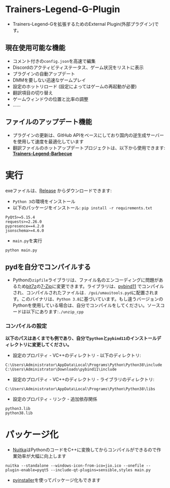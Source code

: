 # Trainers-Legend-G-Plugin
- Trainers-Legend-Gを拡張するためのExternal Plugin(外部プラグイン)です。

## 現在使用可能な機能

- コメント付きの`config.json`を高速で編集
- Discordのアクティビティステータス、ゲーム状況をリストに表示
- プラグインの自動アップデート
- DMMを要しない迅速なゲームプレイ
- 設定のホットリロード (設定によってはゲームの再起動が必要)
- 翻訳項目の切り替え
- ゲームウィンドウの位置と比率の調整
- ......


## ファイルのアップデート機能

- プラグインの更新は、GitHub APIをベースにしており国内の逆生成サーバーを使用して速度を最適化しています
- 翻訳ファイルのホットアップデートプロジェクトは、以下から使用できます: [**Trainers-Legend-Barbecue**](https://github.com/chinosk6/Trainers-Legend-Barbecue)



# 実行

exeファイルは、[Release](https://github.com/chinosk114514/Trainers-Legend-G-External-Plugin/releases) からダウンロードできます:

- `Python 3`の環境をインストール
- 以下のパッケージをインストール: `pip install -r requirements.txt`

```
PyQt5>=5.15.4
requests>=2.26.0
pypresence==4.2.0
jsonschema>=4.6.0
```

- `main.py`を実行

```shell
python main.py
```



## pydを自分でコンパイルする

- Pythonの`zipfile`ライブラリは、ファイル名のエンコーディングに問題があるため[bit7z](https://github.com/rikyoz/bit7z)の[7-Zip](https://www.7-zip.org/)に変更できます。ライブラリは、[pybind11](https://github.com/pybind/pybind11) でコンパイルされ、コンパイルされたファイルは`. /gui/umauitools.pyd`に配置されます。このバイナリは、`Python 3.8`に基づいています。もし違うバージョンのPythonを使用している場合は、自分でコンパイルをしてください。ソースコードは以下にあります:`./unzip_cpp`

### コンパイルの設定

**以下のパスはあくまでも例であり、自分で`python`と`pybind11`のインストールディレクトリに変更してください。**

- 設定のプロパティ - VC++のディレクトリ - 以下のディレクトリ:

```
C:\Users\Administrator\AppData\Local\Programs\Python\Python38\include
C:\Users\Administrator\Downloads\pybind11\include
```

- 設定のプロパティ - VC++のディレクトリ - ライブラリのディレクトリ:

```
C:\Users\Administrator\AppData\Local\Programs\Python\Python38\libs
```

- 設定のプロパティ - リンク - 追加依存関係

```
python3.lib
python38.lib
```

# パッケージ化

- [Nuitka](https://github.com/Nuitka/Nuitka)はPythonのコードをC++に変換してからコンパイルができるので作業効率が大幅に向上します


```shell
nuitka --standalone --windows-icon-from-ico=jio.ico --onefile --plugin-enable=pyqt5 --include-qt-plugins=sensible,styles main.py
```

- [pyinstaller](https://github.com/pyinstaller/pyinstaller)を使ってパッケージ化もできます
